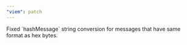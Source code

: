 ```yaml
---
"viem": patch
---
```


Fixed \`hashMessage\` string conversion for messages that have same format as hex bytes.

